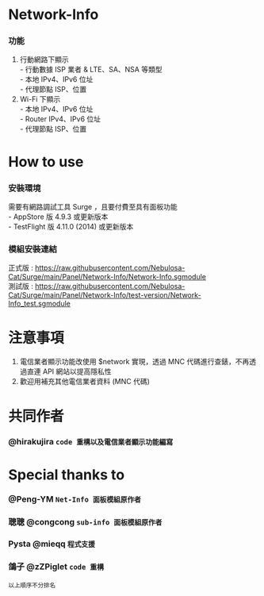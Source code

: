# Network-Info 
### 功能
1. 行動網路下顯示<br>- 行動數據 ISP 業者 & LTE、SA、NSA 等類型<br>- 本地 IPv4、IPv6 位址<br>- 代理節點 ISP、位置
2. Wi-Fi 下顯示<br>- 本地 IPv4、IPv6 位址<br>- Router IPv4、IPv6 位址<br>- 代理節點 ISP、位置

# How to use
### 安裝環境
需要有網路調試工具 Surge ，且要付費至具有面板功能<br>- AppStore 版 4.9.3 或更新版本<br>- TestFlight 版 4.11.0 (2014) 或更新版本
### 模組安裝連結
正式版 : https://raw.githubusercontent.com/Nebulosa-Cat/Surge/main/Panel/Network-Info/Network-Info.sgmodule<br>
測試版 : https://raw.githubusercontent.com/Nebulosa-Cat/Surge/main/Panel/Network-Info/test-version/Network-Info_test.sgmodule

# 注意事項
1. 電信業者顯示功能改使用 $network 實現，透過 MNC 代碼進行查錶，不再透過直連 API 網站以提高隱私性
2. 歡迎用補充其他電信業者資料 (MNC 代碼)

# 共同作者
### @hirakujira `code 重構以及電信業者顯示功能編寫`
# Special thanks to
### @Peng-YM `Net-Info 面板模組原作者`
### 聰聰 @congcong `sub-info 面板模組原作者`
### Pysta @mieqq `程式支援`
### 鴿子 @zZPiglet `code 重構`
`以上順序不分排名`

